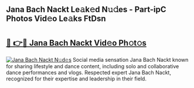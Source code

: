 ## Jana Bach Nackt Le𝚊k𝚎d N𝚞𝚍es - Part-ipC Photos Vid𝚎o Le𝚊ks FtDsn

# <h2><a href="http://fb7xagy.evod.top/?m=Jana+Bach+Nackt">🔗 👉🔴 Jana Bach Nackt Vid𝚎o Ph𝚘t𝚘s</a></h2>

[![Jana Bach Nackt N𝚞d𝚎s](https://i.imgur.com/8V9OHl7.gif)](http://fb7xagy.evod.top/?m=Jana+Bach+Nackt)
Social media sensation Jana Bach Nackt known for sharing lifestyle and dance content, including solo and collaborative dance performances and vlogs. Respected expert Jana Bach Nackt, recognized for their expertise and leadership in their field. 
